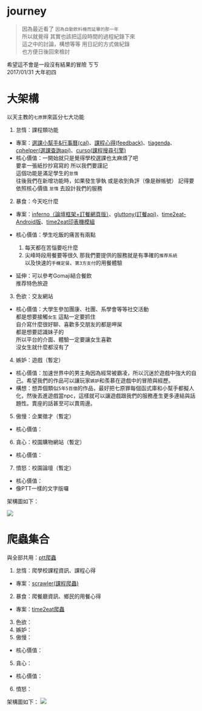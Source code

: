 # journey

> 因為最近看了 `因為自動飲料機而延畢的那一年`  
所以就覺得 其實也該把這段時間的過程紀錄下來  
這之中的討論，構想等等  用日記的方式做紀錄  
也方便日後回來檢討

希望這不會是一段沒有結果的冒險 ㄎㄎ  
2017/01/31 大年初四

# 大架構

以天主教的`七原罪`來區分七大功能

1. 怠惰：課程類功能
 * 專案：[選課小幫手&行事曆(cal)](http://github.com/stufinite/cal)、[課程心得(feedback)](https://github.com/Stufinite/feedback_django)、[tiagenda](https://github.com/Stufinite/tiagenda)、[cphelper(選課查詢api)](https://github.com/Stufinite/cphelper)、[curso(課程搜尋引擎) ](https://github.com/Stufinite/curso)
 * 核心價值：一開始就只是覺得學校選課也太麻煩了吧  
   要拿一張紙抄抄寫寫的  所以我們要謹記  
   這個功能是滿足學生的`怠惰`  
   往後我們在新增功能時，如果發生爭執  或是收到負評（像是辦帳號）
   記得要依照核心價值 `怠惰` 去設計我們的服務
2. 暴食：今天吃什麼
  * 專案：[inferno（論壇框架+訂餐網頁版）](https://github.com/Stufinite/inferno)、[gluttony(訂餐api)](https://github.com/Stufinite/gluttony)、[time2eat-Android版](https://github.com/Stufinite/Time2eat-Android)、[time2eat印表機模組](https://github.com/Stufinite/Time2eat-printer)
  * 核心價值：學生吃飯的痛苦有兩點

      1. 每天都在苦惱要吃什麼  
      2. 尖峰時段用餐要等很久
    那我們要提供的服務就是有準確的`推荐系統`  
    以及快速的`手機定餐`、`第3方支付`的用餐體驗
  * 延伸：可以參考Gomaji結合餐飲  
    推荐特色旅遊
3. 色欲：交友網站
  * 核心價值：大學生參加團康、社團、系學會等等社交活動  
    都是想要接觸`女生`  這點一定要抓住  
    自介寫什麼很好聊、喜歡多交朋友的都是呷屎  
    都是想要認識妹子的  
    所以平台的介面、體驗一定要讓女生喜歡  
    沒女生就什麼都沒有了
4. 嫉妒：遊戲（暫定）
  * 核心價值：加速世界中的男主角因為經常被霸凌，所以沉迷於遊戲中強大的自己。希望我們的作品可以讓玩家`嫉妒`和羨慕在遊戲中的冒險與經歷。
  * 構想：想弄個類似`5年5百億`的作品，最好把七原罪每個函式庫和小幫手都擬人化，然後丟進遊戲當npc，這樣就可以讓遊戲跟我們的服務產生更多連結與話題性。賣座的話甚至可以賣周邊。
5. 傲慢：企業徵才（暫定）
  * 核心價值：
6. 貪心：校園購物網站（暫定）
  * 核心價值：
7. 憤怒：校園論壇（暫定）
  * 核心價值：
  * 像PTT一樣的文字版囉

架構圖如下：

<img src='http://g.gravizo.com/g?
 digraph G {
   sloth-> cal;
   sloth-> tiagenda;
   sloth-> feedback;
   sloth-> cphelper;
   sloth-> curso;
   gluttony -> inferno;
   gluttony -> gluttonyTw;
   gluttony -> "time2eat-Android";
   gluttony -> "time2eat-printer";
   lust -> "Dating site";
   envy -> Game;
   pride -> intern  ;
   wrath -> forum;
 }
'/>

# 爬蟲集合

與全部共用：[ptt爬蟲](https://github.com/Stufinite/ptt-web-crawler)

1. 怠惰：爬學校課程資訊、課程心得
 * 專案：[scrawler(課程爬蟲)](https://github.com/Stufinite/scrawler)
2. 暴食：爬餐廳資訊、鄉民的用餐心得
  * 專案：[time2eat爬蟲](https://github.com/Stufinite/Time2eat-crawler)
3. 色欲：
4. 嫉妒：
7. 傲慢：
  * 核心價值：
5. 貪心：
  * 核心價值：
6. 憤怒：

架構圖如下：
<img src='http://g.gravizo.com/g?
 digraph G {
   sloth-> scrawler;
   sloth -> "ptt-web-crawler";
   gluttony -> "time2eat-crawler";
   gluttony -> "ptt-web-crawler";
 }
'/>
